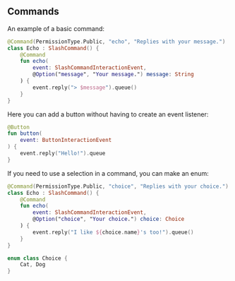 ## Commands
An example of a basic command:

```kotlin
@Command(PermissionType.Public, "echo", "Replies with your message.")
class Echo : SlashCommand() {
    @Command
    fun echo(
        event: SlashCommandInteractionEvent,
        @Option("message", "Your message.") message: String
    ) {
        event.reply("> $message").queue()
    }
}
```

Here you can add a button without having to create an event listener:

```kotlin
@Button
fun button(
    event: ButtonInteractionEvent
) {
    event.reply("Hello!").queue
}
```

If you need to use a selection in a command, you can make an enum:

```kotlin
@Command(PermissionType.Public, "choice", "Replies with your choice.")
class Echo : SlashCommand() {
    @Command
    fun echo(
        event: SlashCommandInteractionEvent,
        @Option("choice", "Your choice.") choice: Choice
    ) {
        event.reply("I like ${choice.name}'s too!").queue()
    }
}

enum class Choice {
    Cat, Dog
}
```